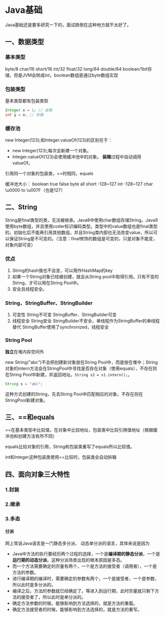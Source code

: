 # Java基础

Java基础还是要多研究一下的，面试跌倒在这种地方就不太好了。

## 一、数据类型

### 基本类型

byte/8
char/16
short/16
int/32
float/32
long/64
double/64
boolean/1bit存储，但是JVM会转成int，boolean数组是通过byte数组实现  

### 包装类型

基本类型都有包装类型
```java
Integer x = 1; // 装箱
int y = x; // 拆箱
```
### 缓存池
new Integer(123);和Integer.valueOf(123)的区别在于：
* new Integer(123);每次会新建一个对象。
* Integer.valueOf(123)会使用缓冲池中的对象。
**装箱**过程中自动调用valueOf。

引用同一个对象的包装类，==时相同，equals

缓冲池大小： 
boolean true false
byte all
short -128~127
int -128~127
char \u0000 to \u007F（也是127）

## 二、String
String是final类型的类，无法被继承。Java8中使用char数组存储String。Java9使用byte数组，并且使用coder标识编码类型。类型中的value数组也是final类型的，初始化后不能再引用其他数组，并且String类内部也无法改变value，所以可以保证String是不可变的。（注意：final修饰的数组是可变的，只是对象不能变，对象内部可变）

### 优点
1. String的hash值也不会变，可以用作HashMap的key
2. 如果一个String对象已经被创建，就会从String pool中取得引用。只有不变的String，才可以用在String Pool中。
3. 安全且线程安全。

### String、StringBuffer、StringBuilder
1. 可变性
String不可变
StringBuffer、StringBuilder可变
2. 线程安全
String安全
StringBuilder不安全，单线程作为StringBuffer的单线程替代
StringBuffer使用了synchronized，线程安全

### String Pool

**独立**在堆内存空间外

new String("abc")不会把创建新对象放在String Pool中，而是放在堆中；String对象的intern方法会在StringPool中寻找是否存在对象（使用equals），不存在则在String Pool中新建，并返回地址。```String s2 = s1.intern();```。

```java
String s = "abc";
```

这种方式创建的String，先去String Pool中匹配相应的对象，不存在则在StringPool新建对象。

## 三、==和equals

==在基本类型中比较值，在对象中比较地址，包装类中比较引用值地址（根据缓冲池和创建方法有所不同）

equals比较对象的引用，String和包装类重写了equals所以比较值。



int和Integer这种包装类使用==比较时，包装类会自动拆箱

## 四、面向对象三大特性

### 1.封装

### 2.继承

### 3.多态

#### 分派

网上常说Java语言是一门静态多分派、 动态单分派的语言，具体来说是因为

- Java中方法的执行要经历两个过程的选择，一个是**编译期的静态分派**，一个是**运行期的动态分派**。这种分派场景出现的根本原因是多态。 
- 而一个方法需要确定的宗量有两个，一个是方法的接受者（调用者），一个是方法的参数。
- 进行编译期的编译时，需要确定的参数有两个，一个是接受者，一个是参数，所以此时是多分派的。
- 编译之后，方法的参数就已经确定了。等进入到运行期，此时宗量就只剩下方法的接受者了，所以此时是单分派的。
- 确定方法参数的时候，能够影响到方法选择的，就是方法的重载。
- 确定方法接受者的时候，能够影响到方法选择的，就是方法的重写。